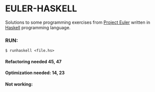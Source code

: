 
# EULER-HASKELL
Solutions to some programming exercises from [Project Euler](https://projecteuler.net/) written in [Haskell](https://www.haskell.org/) programming language.

### RUN:
`$ runhaskell <file.hs>`

#### Refactoring needed 45, 47
#### Optimization needed: 14, 23
#### Not working:
